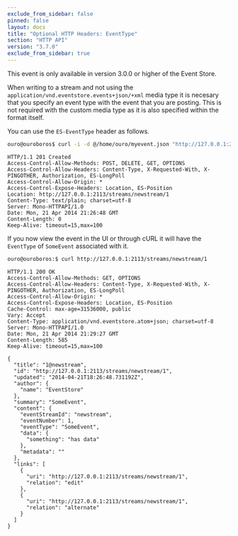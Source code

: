 ```yaml
---
exclude_from_sidebar: false
pinned: false
layout: docs
title: "Optional HTTP Headers: EventType"
section: "HTTP API"
version: "3.7.0"
exclude_from_sidebar: true
---
```


<span class="note">
This event is only available in version 3.0.0 or higher of the Event Store.
</span>

When writing to a stream and not using the `application/vnd.eventstore.events+json/+xml` media type it is necesary that you specify an event type with the event that you are posting. This is not required with the custom media type as it is also specified within the format itself.

You can use the `ES-EventType` header as follows.

```bash
ouro@ouroboros$ curl -i -d @/home/ouro/myevent.json "http://127.0.0.1:2113/streams/newstream" -H "Content-Type:application/json" -H "ES-EventType: SomeEvent" -H "ES-EventId: C322E299-CB73-4B47-97C5-5054F920746E"
```

```http
HTTP/1.1 201 Created
Access-Control-Allow-Methods: POST, DELETE, GET, OPTIONS
Access-Control-Allow-Headers: Content-Type, X-Requested-With, X-PINGOTHER, Authorization, ES-LongPoll
Access-Control-Allow-Origin: *
Access-Control-Expose-Headers: Location, ES-Position
Location: http://127.0.0.1:2113/streams/newstream/1
Content-Type: text/plain; charset=utf-8
Server: Mono-HTTPAPI/1.0
Date: Mon, 21 Apr 2014 21:26:48 GMT
Content-Length: 0
Keep-Alive: timeout=15,max=100
```

If you now view the event in the UI or through cURL it will have the `EventType` of `SomeEvent` associated with it.

```bash
ouro@ouroboros:$ curl http://127.0.0.1:2113/streams/newstream/1
```

```http
HTTP/1.1 200 OK
Access-Control-Allow-Methods: GET, OPTIONS
Access-Control-Allow-Headers: Content-Type, X-Requested-With, X-PINGOTHER, Authorization, ES-LongPoll
Access-Control-Allow-Origin: *
Access-Control-Expose-Headers: Location, ES-Position
Cache-Control: max-age=31536000, public
Vary: Accept
Content-Type: application/vnd.eventstore.atom+json; charset=utf-8
Server: Mono-HTTPAPI/1.0
Date: Mon, 21 Apr 2014 21:29:27 GMT
Content-Length: 585
Keep-Alive: timeout=15,max=100

{
  "title": "1@newstream",
  "id": "http://127.0.0.1:2113/streams/newstream/1",
  "updated": "2014-04-21T18:26:48.731192Z",
  "author": {
    "name": "EventStore"
  },
  "summary": "SomeEvent",
  "content": {
    "eventStreamId": "newstream",
    "eventNumber": 1,
    "eventType": "SomeEvent",
    "data": {
      "something": "has data"
    },
    "metadata": ""
  },
  "links": [
    {
      "uri": "http://127.0.0.1:2113/streams/newstream/1",
      "relation": "edit"
    },
    {
      "uri": "http://127.0.0.1:2113/streams/newstream/1",
      "relation": "alternate"
    }
  ]
}
```